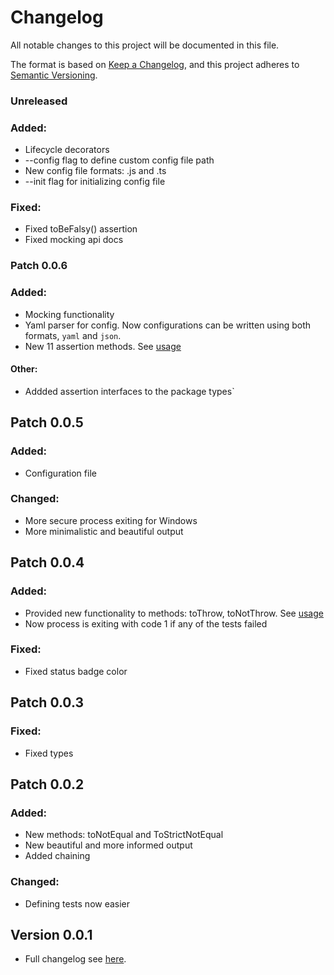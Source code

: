 # Changelog

All notable changes to this project will be documented in this file.

The format is based on [Keep a Changelog](https://keepachangelog.com/en/1.1.0/),
and this project adheres to [Semantic Versioning](https://semver.org/spec/v2.0.0.html).

### Unreleased
### Added:
* Lifecycle decorators 
* --config flag to define custom config file path
* New config file formats: .js and .ts
* --init flag for initializing config file

### Fixed:
* Fixed toBeFalsy() assertion
* Fixed mocking api docs 

### Patch 0.0.6
### Added:
* Mocking functionality
* Yaml parser for config. Now configurations can be written using both formats, `yaml` and `json`.
* New 11 assertion methods. See [usage](README.md#api)

#### Other:
* Addded assertion interfaces to the package types`

## Patch 0.0.5
### Added:
* Configuration file

### Changed:
* More secure process exiting for Windows
* More minimalistic and beautiful output

## Patch 0.0.4
### Added:
* Provided new functionality to methods: toThrow, toNotThrow. See [usage](README.md#api)
* Now process is exiting with code 1 if any of the tests failed

### Fixed:
* Fixed status badge color

## Patch 0.0.3
### Fixed:
* Fixed types

## Patch 0.0.2
### Added:
* New methods: toNotEqual and ToStrictNotEqual
* New beautiful and more informed output  
* Added chaining

### Changed:
* Defining tests now easier

## Version 0.0.1
* Full changelog see [here](https://github.com/stbestichhh/stlib-testing/commits/0a7c4417cc1c23384bd07bc488d567342b65e96e/).
